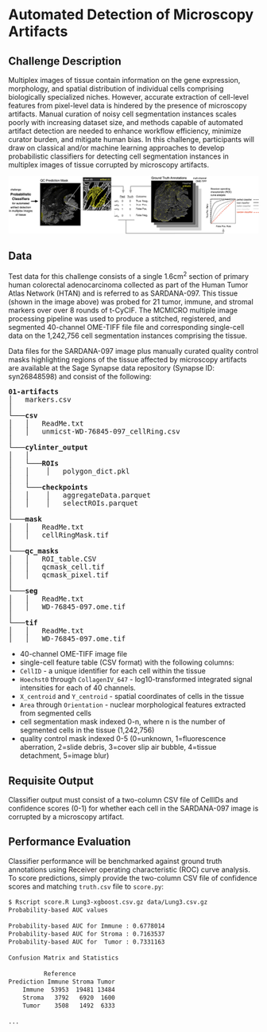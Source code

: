 # Automated Detection of Microscopy Artifacts

## Challenge Description
Multiplex images of tissue contain information on the gene expression, morphology, and spatial distribution of individual cells comprising biologically specialized niches. However, accurate extraction of cell-level features from pixel-level data is hindered by the presence of microscopy artifacts. Manual curation of noisy cell segmentation instances scales poorly with increasing dataset size, and methods capable of automated artifact detection are needed to enhance workflow efficiency, minimize curator burden, and mitigate human bias. In this challenge, participants will draw on classical and/or machine learning approaches to develop probabilistic classifiers for detecting cell segmentation instances in multiplex images of tissue corrupted by microscopy artifacts.

![](schematic.png)

## Data
Test data for this challenge consists of a single 1.6cm<sup>2</sup> section of primary human colorectal adenocarcinoma collected as part of the Human Tumor Atlas Network (HTAN) and is referred to as SARDANA-097. This tissue (shown in the image above) was probed for 21 tumor, immune, and stromal markers over over 8 rounds of t-CyCIF. The MCMICRO multiple image processing pipeline was used to produce a stitched, registered, and segmented 40-channel OME-TIFF file file and corresponding single-cell data on the 1,242,756 cell segmentation instances comprising the tissue.

Data files for the SARDANA-097 image plus manually curated quality control masks highlighting regions of the tissue affected by microscopy artifacts are available at the Sage Synapse data repository (Synapse ID: syn26848598) and consist of the following:

<pre>
<b>01-artifacts</b>
│   markers.csv    
│
└───<b>csv</b>
│   │   ReadMe.txt
│   │   unmicst-WD-76845-097_cellRing.csv
│   
└───<b>cylinter_output</b>
│   │
│   └───<b>ROIs</b>
│   │    │   polygon_dict.pkl
│   │
│   └───<b>checkpoints</b>
│   │    │   aggregateData.parquet
│   │    │   selectROIs.parquet
│
└───<b>mask</b>
│   │   ReadMe.txt
│   │   cellRingMask.tif
│
└───<b>qc_masks</b>
│   │   ROI_table.CSV
│   │   qcmask_cell.tif
│   │   qcmask_pixel.tif
│
└───<b>seg</b>
│   │   ReadMe.txt
│   │   WD-76845-097.ome.tif
│
└───<b>tif</b>
│   │   ReadMe.txt
│   │   WD-76845-097.ome.tif
</pre>

* 40-channel OME-TIFF image file
* single-cell feature table (CSV format) with the following columns:
 * `CellID` - a unique identifier for each cell within the tissue
 * `Hoechst0` through `CollagenIV_647` - log10-transformed integrated signal intensities for each of 40 channels.  
 * `X_centroid` and `Y_centroid` - spatial coordinates of cells in the tissue
 * `Area` through `Orientation` - nuclear morphological features extracted from segmented cells
* cell segmentation mask indexed 0-n, where n is the number of segmented   cells in the tissue (1,242,756)
* quality control mask indexed 0-5 (0=unknown, 1=fluorescence aberration, 2=slide debris, 3=cover slip air bubble, 4=tissue detachment, 5=image blur)

## Requisite Output
Classifier output must consist of a two-column CSV file of CellIDs and confidence scores (0-1) for whether each cell in the SARDANA-097 image is corrupted by a microscopy artifact.

## Performance Evaluation
Classifier performance will be benchmarked against ground truth annotations using Receiver operating characteristic (ROC) curve analysis. To score predictions, simply provide the two-column CSV file of confidence scores and matching `truth.csv` file to `score.py`:

```
$ Rscript score.R Lung3-xgboost.csv.gz data/Lung3.csv.gz
Probability-based AUC values

Probability-based AUC for Immune : 0.6778014
Probability-based AUC for Stroma : 0.7163537
Probability-based AUC for  Tumor : 0.7331163

Confusion Matrix and Statistics

          Reference
Prediction Immune Stroma Tumor
    Immune  53953  19481 13484
    Stroma   3792   6920  1600
    Tumor    3508   1492  6333

...
```
